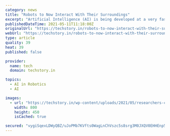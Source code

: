 ```yaml
---
category: news
title: "Robots to Now Interact With Their Surroundings"
excerpt: "Artificial Intelligence (AI) is being developed at a very fast pace due to the advancement in science and technology. This technology is considered to be groundbreaking on various levels. With the help of AI machines can now imitate human intelligence and mimic their actions."
publishedDateTime: 2021-05-11T11:18:00Z
originalUrl: "https://techstory.in/robots-to-now-interact-with-their-surroundings/"
webUrl: "https://techstory.in/robots-to-now-interact-with-their-surroundings/"
type: article
quality: 39
heat: 39
published: false

provider:
  name: tech
  domain: techstory.in

topics:
  - AI in Robotics
  - AI

images:
  - url: "https://techstory.in/wp-content/uploads/2021/05/researchers-create-aif.jpg"
    width: 800
    height: 450
    isCached: true

secured: "vygiSqexLDWyQBZ/uJoPMb7KVfts0WagLnChVszc5s8srg3M0JXQV0EHHEnp5SUEZK79YkReDBpC4osupqsB9DZkcp2hmFlesbtg/m/KcWoDL4FumgZEX/t88mLY7bdn6KRpf232iNmqvuo1Fpe198cUAa+cjVnCUhuRf+wtsH18GT4V5Rm1pfKjCXUgSPhsOIA20ktDQ552YUqxRkGsEhuWZicWgeZdkP2T8sQfw4TVyAcvJFv3a0WbGWYOrYpxorZlOFESzcadB+Rp38e4apqdT90XFoj5Hx2k48r3H0p8bKLzxPoUkg+ZfGeF4Ba4kKwZEt3tKIwmjCR/0VnK60ShV3M/y/yQZErw0tLFwfg=;R91U+v1k4MwGyVU2vwPnxQ=="
---
```


